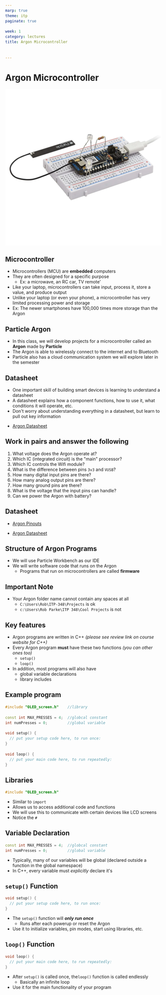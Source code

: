 ```yaml
---
marp: true
theme: itp
paginate: true

week: 1
category: lectures
title: Argon Microcontroller


---
```


<!-- headingDivider: 2 -->

# Argon Microcontroller

![bg opacity:.75](lecture_argon_microcontroller.assets/Argon-Kit-Angled-min_1100x.webp)
## Microcontroller

* Microcontrollers (MCU) are **embedded** computers
* They are often designed for a specific purpose 
  - Ex: a microwave, an RC car, TV remote'
* Like your laptop, microcontrollers can take input, process it, store a value, and produce output
* Unlike your laptop (or even your phone), a microcontroller has very limited processing power and storage 
* Ex: The newer smartphones have 100,000 times more storage than the Argon

## Particle Argon

* In this class, we will develop projects for a microcontroller called an **Argon** made by **Particle**
* The Argon is able to wirelessly connect to the internet and to Bluetooth 
* Particle also has a cloud communication system we will explore later in the semester

## Datasheet

* One important skill of building smart devices is learning to understand a datasheet
* A datasheet explains how a component functions, how to use it, what conditions it will operate, etc.
* Don't worry about understanding everything in a datasheet, but learn to pull out key information

- [Argon Datasheet](https://docs.particle.io/datasheets/wi-fi/argon-datasheet/)

## Work in pairs and answer the following

1. What voltage does the Argon operate at?
2. Which IC (integrated circuit) is the "main" processor?
3. Which IC controls the Wifi module?
4. What is the difference between pins `3v3` and `VUSB`?
5. How many digital input pins are there? 
6. How many analog output pins are there?
7. How many ground pins are there?
8. What is the voltage that the input pins can handle?
9. Can we power the Argon with battery?

## Datasheet 


- [Argon Pinouts](https://docs.particle.io/assets/images/argon/argon-top.png)

- [Argon Datasheet](https://docs.particle.io/datasheets/wi-fi/argon-datasheet/)

<!-- operating voltage: 3.3v -->

<!-- main: nRF52840; wifi: ESP32 -->

<!-- 3v3 is always 3.3v; VUSB is 5v when connected to USB-->

<!-- 20 digital GPIO; 6 analog IN; 0 analog out; 1 ground pin -->

<!-- GPIO can operate at 3.3V max so be caution with higher voltage devices -->

<!-- show other communication pins -->        



## Structure of Argon Programs

* We will use Particle Workbench as our IDE
* We will write software code that runs on the Argon
  * Programs that run on microcontrollers are called **firmware** 

## Important Note

* Your Argon folder name cannot contain any spaces at all
  - `C:\Users\Rob\ITP-348\Projects` is ok
  - `c:\Users\Rob Parke\ITP 348\Cool Projects` is not

## Key features

* Argon programs are written in C++ *(please see review link on course website for C++)*
* Every Argon program **must** have these two functions *(you can other ones too)*
  - `setup()`
  - `loop()`
* In addition, most programs will also have
  - global variable declarations
  - library includes

## Example program

```c++
#include "OLED_screen.h"	//library

const int MAX_PRESSES = 4;	//globcal constant
int numPresses = 0;			//global variable

void setup() {
  // put your setup code here, to run once:
}

void loop() {
  // put your main code here, to run repeatedly:
}
```

## Libraries

```c++
#include "OLED_screen.h"
```

* Similar to `import`
* Allows us to access additional code and functions
* We will use this to communicate with certain devices like LCD screens
* Notice the `#`

## Variable Declaration

```c++
const int MAX_PRESSES = 4;	//globcal constant
int numPresses = 0;			//global variable
```

* Typically, many of our variables will be global (declared outside a function in the global namespace)
* In C++, every variable must *explicitly* declare it's

## `setup()` Function

```c++
void setup() {
  // put your setup code here, to run once:
}
```

* The `setup()` function will ***only run once***
  - Runs after each powerup or reset the Argon
* Use it to initialize variables, pin modes, start using libraries, etc.

## `loop()` Function

```c++
void loop() {
  // put your main code here, to run repeatedly:
}
```

* After `setup()` is called once, the`loop()` function is called endlessly 
  - Basically an infinite loop
* Use it for the main functionality of your program